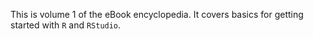 This is volume 1 of the eBook encyclopedia.  It covers basics for getting started with `R` and `RStudio`.

